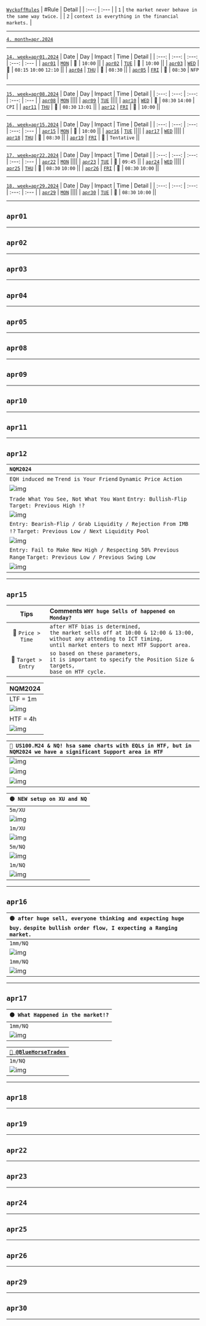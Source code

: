 [`WyckoffRules`](https://medium.com/@Blocksavant/composite-man-ca18c9d2d5a5)
| #Rule | Detail |
| :---: | :--- |
| `1` | `the market never behave in the same way twice.`   |
| `2` | `context is everything in the financial markets.`  |
___    
[`4. month=apr.2024`](https://www.forexfactory.com/calendar?month=apr.2024)
___
[`14. week=apr01.2024`](https://www.forexfactory.com/calendar?week=apr01.2024)
| Date | Day | Impact | Time | Detail | 
| :---: | :---: | :---: | :---: | :--- |
| [`apr01`](#apr01) | [`MON`](https://www.forexfactory.com/calendar?day=apr01.2024) | 🔴 | `10:00`  ||
| [`apr02`](#apr02) | [`TUE`](https://www.forexfactory.com/calendar?day=apr02.2024) | 🔴 | `10:00`  ||
| [`apr03`](#apr03) | [`WED`](https://www.forexfactory.com/calendar?day=apr03.2024) | 🔴 | `08:15` `10:00` `12:10` ||
| [`apr04`](#apr04) | [`THU`](https://www.forexfactory.com/calendar?day=apr04.2024) | 🔴 | `08:30`  ||
| [`apr05`](#apr05) | [`FRI`](https://www.forexfactory.com/calendar?day=apr05.2024) | 🔴 | `08:30`  |  `NFP` |
___
[`15. week=apr08.2024`](https://www.forexfactory.com/calendar?week=apr08.2024)
| Date | Day | Impact | Time | Detail | 
| :---: | :---: | :---: | :---: | :--- |
| [`apr08`](#apr08) | [`MON`](https://www.forexfactory.com/calendar?day=apr08.2024) ||||
| [`apr09`](#apr09) | [`TUE`](https://www.forexfactory.com/calendar?day=apr09.2024) ||||
| [`apr10`](#apr10) | [`WED`](https://www.forexfactory.com/calendar?day=apr10.2024) | 🔴 | `08:30` `14:00` | `CPI` |
| [`apr11`](#apr11) | [`THU`](https://www.forexfactory.com/calendar?day=apr11.2024) | 🔴 | `08:30` `13:01` ||
| [`apr12`](#apr12) | [`FRI`](https://www.forexfactory.com/calendar?day=apr12.2024) | 🔴 | `10:00`  ||
___
[`16. week=apr15.2024`](https://www.forexfactory.com/calendar?week=apr15.2024)
| Date | Day | Impact | Time | Detail | 
| :---: | :---: | :---: | :---: | :--- |
| [`apr15`](#apr15) | [`MON`](https://www.forexfactory.com/calendar?day=apr15.2024) | 🔴 | `10:00`  ||
| [`apr16`](#apr16) | [`TUE`](https://www.forexfactory.com/calendar?day=apr16.2024) ||||
| [`apr17`](#apr17) | [`WED`](https://www.forexfactory.com/calendar?day=apr17.2024) ||||
| [`apr18`](#apr18) | [`THU`](https://www.forexfactory.com/calendar?day=apr18.2024) | 🔴 | `08:30` ||
| [`apr19`](#apr19) | [`FRI`](https://www.forexfactory.com/calendar?day=apr19.2024) | 🔴 | `Tentative`  ||
___
[`17. week=apr22.2024`](https://www.forexfactory.com/calendar?week=apr22.2024)
| Date | Day | Impact | Time | Detail | 
| :---: | :---: | :---: | :---: | :--- |
| [`apr22`](#apr22) | [`MON`](https://www.forexfactory.com/calendar?day=apr22.2024) ||||
| [`apr23`](#apr23) | [`TUE`](https://www.forexfactory.com/calendar?day=apr23.2024) | 🔴 | `09:45`  ||
| [`apr24`](#apr24) | [`WED`](https://www.forexfactory.com/calendar?day=apr24.2024) ||||
| [`apr25`](#apr25) | [`THU`](https://www.forexfactory.com/calendar?day=apr25.2024) | 🔴 | `08:30` `10:00` ||
| [`apr26`](#apr26) | [`FRI`](https://www.forexfactory.com/calendar?day=apr26.2024) | 🔴 | `08:30` `10:00` ||
___
[`18. week=apr29.2024`](https://www.forexfactory.com/calendar?week=apr29.2024)
| Date | Day | Impact | Time | Detail | 
| :---: | :---: | :---: | :---: | :--- |
| [`apr29`](#apr29) | [`MON`](https://www.forexfactory.com/calendar?day=apr29.2024) ||||
| [`apr30`](#apr30) | [`TUE`](https://www.forexfactory.com/calendar?day=apr30.2024) | 🔴 | `08:30` `10:00` ||
___    
## `apr01`
___    
## `apr02`
___    
## `apr03`
___    
## `apr04`
___    
## `apr05`
___    
## `apr08`
___    
## `apr09`
___    
## `apr10`
___    
## `apr11`
___    
## `apr12`
| `NQM2024` |
| :--- |
| `EQH induced me` `Trend is Your Friend` `Dynamic Price Action` |
| ![img](https://www.tradingview.com/x/d6e6Q8xR/ "img") |
| `Trade What You See, Not What You Want` `Entry: Bullish-Flip` `Target: Previous High !?` |
| ![img](https://www.tradingview.com/x/jFAYqamp/ "img") |
| `Entry: Bearish-Flip / Grab Liquidity / Rejection From IMB !?` `Target: Previous Low / Next Liquidity Pool`|
| ![img](https://www.tradingview.com/x/Ru8U0vdm/ "img") |
| `Entry: Fail to Make New High / Respecting 50% Previous Range` `Target: Previous Low / Previous Swing Low`|
| ![img](https://www.tradingview.com/x/XrNQKnzS/ "img") |
___    
## `apr15`
| Tips | Comments `WHY huge Sells of happened on Monday?`| 
| :---: | :--- |
| 🔴 `Price > Time` | `after HTF bias is determined,` <br/> `the market sells off at 10:00 & 12:00 & 13:00, without any attending to ICT timing,` <br/> `until market enters to next HTF Support area.` |
| 🔴 `Target > Entry` | `so based on these parameters,` <br/> `it is important to specify the Position Size & targets,` <br/> `base on HTF cycle.`|

| NQM2024 |
| :--- |
| LTF = 1m |
| ![img](https://www.tradingview.com/x/vDxI8i96/ "img") |
| HTF = 4h |
| ![img](https://www.tradingview.com/x/0aHQXakf/ "img") |

| `🔵 US100.M24 & NQ! hsa same charts with EQLs in HTF, but in NQM2024 we have a significant Support area in HTF`|
| :--- |
| ![img](https://www.tradingview.com/x/vCNzu1uG/ "img") |
| ![img](https://charts.mql5.com/39/300/us100-m24-h4-windsor-solutions-ltd.png/ "img") |
| ![img](https://www.tradingview.com/x/QBsHJtDC/ "img") |

| `🟡 NEW setup on XU and NQ`|
| :--- |
| `5m/XU` |
| ![img](https://charts.mql5.com/39/301/xauusd-m5-windsor-solutions-ltd.png "img") |
| `1m/XU` |
| ![img](https://charts.mql5.com/39/301/xauusd-m1-windsor-solutions-ltd.png "img") |
| `5m/NQ` |
| ![img](https://charts.mql5.com/39/301/us100-m24-h1-windsor-solutions-ltd.png "img") |
| `1m/NQ` |
| ![img](https://charts.mql5.com/39/301/us100-m24-m1-windsor-solutions-ltd.png "img") |
___    
## `apr16`
| `🟡 after huge sell, everyone thinking and expecting huge buy.` `despite bullish order flow, I expecting a Ranging market.`|
| :--- |
| `1mm/NQ` |
| ![img](https://www.tradingview.com/x/1ID5ch3b/ "img") |
| `1mm/NQ` |
| ![img](https://www.tradingview.com/x/PIKkcU7t/ "img") |
___    
## `apr17`
| `🟠 What Happened in the market!?`|
| :--- |
| `1mm/NQ` |
| ![img](https://www.tradingview.com/x/iZOZs14B/ "img") |


| [`💚 @BlueHorseTrades`](https://twitter.com/BlueHorseTrades/status/1780544400709329295) |
| :--- |
| `1m/NQ` |
| ![img](https://charts.mql5.com/39/308/us100-m24-m1-windsor-solutions-ltd-2.png "img") |
___    
## `apr18`
___    
## `apr19`
___    
## `apr22`
___    
## `apr23`
___    
## `apr24`
___    
## `apr25`
___    
## `apr26`
___    
## `apr29`
___    
## `apr30`
___    
